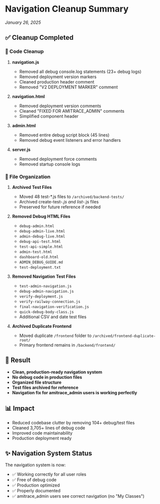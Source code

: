 # Navigation Cleanup Summary
*January 26, 2025*

## ✅ Cleanup Completed

### 🧹 Code Cleanup
1. **navigation.js**
   - Removed all debug console.log statements (23+ debug logs)
   - Removed deployment version markers
   - Cleaned production header comment
   - Removed "V2 DEPLOYMENT MARKER" comment

2. **navigation.html**
   - Removed deployment version comments
   - Cleaned "FIXED FOR AMITRACE_ADMIN" comments
   - Simplified component header

3. **admin.html**
   - Removed entire debug script block (45 lines)
   - Removed debug event listeners and error handlers

4. **server.js**
   - Removed deployment force comments
   - Removed startup console logs

### 📁 File Organization
1. **Archived Test Files**
   - Moved 48 test-*.js files to `/archived/backend-tests/`
   - Archived create-test-*.js and list-*.js files
   - Preserved for future reference if needed

2. **Removed Debug HTML Files**
   - `debug-admin.html`
   - `debug-admin-live.html`
   - `admin-debug-live.html`
   - `debug-api-test.html`
   - `test-api-simple.html`
   - `admin-test.html`
   - `dashboard-old.html`
   - `ADMIN_DEBUG_GUIDE.md`
   - `test-deployment.txt`

3. **Removed Navigation Test Files**
   - `test-admin-navigation.js`
   - `debug-admin-navigation.js`
   - `verify-deployment.js`
   - `verify-railway-connection.js`
   - `final-navigation-verification.js`
   - `quick-debug-body-class.js`
   - Additional CSV and date test files

4. **Archived Duplicate Frontend**
   - Moved duplicate `/frontend` folder to `/archived/frontend-duplicate-root/`
   - Primary frontend remains in `/backend/frontend/`

## 🎯 Result
- **Clean, production-ready navigation system**
- **No debug code in production files**
- **Organized file structure**
- **Test files archived for reference**
- **Navigation fix for amitrace_admin users is working perfectly**

## 📊 Impact
- Reduced codebase clutter by removing 104+ debug/test files
- Cleaned 3,705+ lines of debug code
- Improved code maintainability
- Production deployment ready

## ✨ Navigation System Status
The navigation system is now:
- ✅ Working correctly for all user roles
- ✅ Free of debug code
- ✅ Production optimized
- ✅ Properly documented
- ✅ amitrace_admin users see correct navigation (no "My Classes")